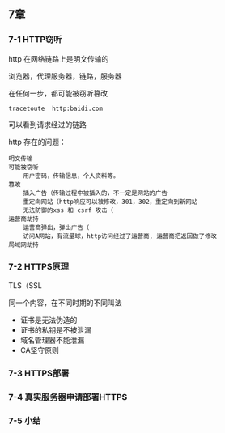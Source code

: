 ## 7章

### 7-1 HTTP窃听

http 在网络链路上是明文传输的

浏览器，代理服务器，链路，服务器

在任何一步，都可能被窃听篡改

```
tracetoute  http:baidi.com
```

可以看到请求经过的链路


http 存在的问题：
	
	明文传输
	可能被窃听
		用户密码，传输信息，个人资料等。
	篡改
		插入广告（传输过程中被插入的，不一定是网站的广告
		重定向网站（http响应可以被修改，301，302，重定向到新网站
		无法防御的xss 和 csrf 攻击（
	运营商劫持
		运营商弹出，弹出广告（
		访问A网站，有流量球，http访问经过了运营商, 运营商把返回做了修改
	局域网劫持

### 7-2 HTTPS原理

TLS（SSL

同一个内容，在不同时期的不同叫法

+ 证书是无法伪造的
+ 证书的私钥是不被泄漏
+ 域名管理器不能泄漏
+ CA坚守原则




### 7-3 HTTPS部署
### 7-4 真实服务器申请部署HTTPS
### 7-5 小结






